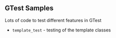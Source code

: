 ## GTest Samples

Lots of code to test different features in GTest

- `template_test` - testing of the template classes

